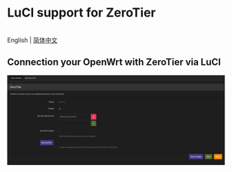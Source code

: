 # LuCI support for ZeroTier

<br>English | [简体中文](README.md)

## Connection your OpenWrt with ZeroTier via LuCI

<img alt="Preview" src="https://raw.githubusercontent.com/animegasan/mikwrt/main/preview/luci-app-zerotier.png"/>
